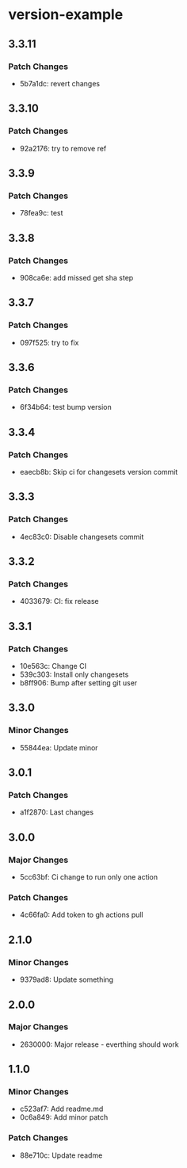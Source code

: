 # version-example

## 3.3.11

### Patch Changes

- 5b7a1dc: revert changes

## 3.3.10

### Patch Changes

- 92a2176: try to remove ref

## 3.3.9

### Patch Changes

- 78fea9c: test

## 3.3.8

### Patch Changes

- 908ca6e: add missed get sha step

## 3.3.7

### Patch Changes

- 097f525: try to fix

## 3.3.6

### Patch Changes

- 6f34b64: test bump version

## 3.3.4

### Patch Changes

- eaecb8b: Skip ci for changesets version commit

## 3.3.3

### Patch Changes

- 4ec83c0: Disable changesets commit

## 3.3.2

### Patch Changes

- 4033679: CI: fix release

## 3.3.1

### Patch Changes

- 10e563c: Change CI
- 539c303: Install only changesets
- b8ff906: Bump after setting git user

## 3.3.0

### Minor Changes

- 55844ea: Update minor

## 3.0.1

### Patch Changes

- a1f2870: Last changes

## 3.0.0

### Major Changes

- 5cc63bf: Ci change to run only one action

### Patch Changes

- 4c66fa0: Add token to gh actions pull

## 2.1.0

### Minor Changes

- 9379ad8: Update something

## 2.0.0

### Major Changes

- 2630000: Major release - everthing should work

## 1.1.0

### Minor Changes

- c523af7: Add readme.md
- 0c6a849: Add minor patch

### Patch Changes

- 88e710c: Update readme
